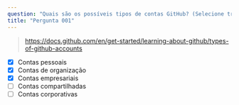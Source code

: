 ```yaml
---
question: "Quais são os possíveis tipos de contas GitHub? (Selecione três.)"
title: "Pergunta 001"
---
```



> https://docs.github.com/en/get-started/learning-about-github/types-of-github-accounts
- [x] Contas pessoais
- [x] Contas de organização
- [x] Contas empresariais
- [ ] Contas compartilhadas
- [ ] Contas corporativas
